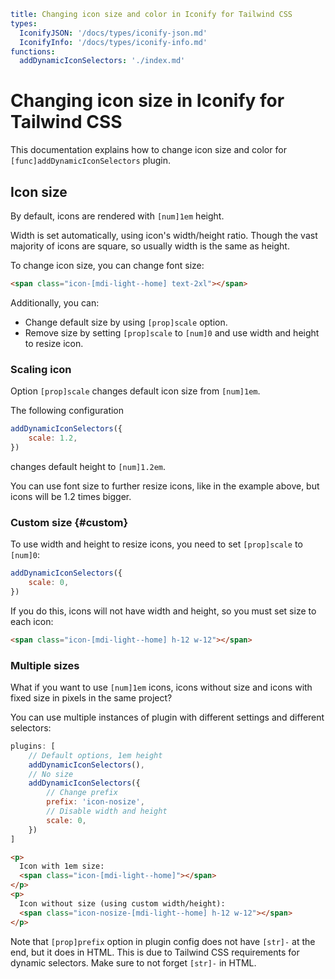 ```yaml
title: Changing icon size and color in Iconify for Tailwind CSS
types:
  IconifyJSON: '/docs/types/iconify-json.md'
  IconifyInfo: '/docs/types/iconify-info.md'
functions:
  addDynamicIconSelectors: './index.md'
```

# Changing icon size in Iconify for Tailwind CSS

This documentation explains how to change icon size and color for `[func]addDynamicIconSelectors` plugin.

## Icon size

By default, icons are rendered with `[num]1em` height.

Width is set automatically, using icon's width/height ratio.
Though the vast majority of icons are square, so usually width is the same as height.

To change icon size, you can change font size:

```html
<span class="icon-[mdi-light--home] text-2xl"></span>
```

Additionally, you can:
- Change default size by using `[prop]scale` option.
- Remove size by setting `[prop]scale` to `[num]0` and use width and height to resize icon.

### Scaling icon

Option `[prop]scale` changes default icon size from `[num]1em`.

The following configuration

```js
addDynamicIconSelectors({
    scale: 1.2,
})
```

changes default height to `[num]1.2em`.

You can use font size to further resize icons, like in the example above, but icons will be 1.2 times bigger.

### Custom size {#custom}

To use width and height to resize icons, you need to set `[prop]scale` to `[num]0`:

```js
addDynamicIconSelectors({
    scale: 0,
})
```

If you do this, icons will not have width and height, so you must set size to each icon:

```html
<span class="icon-[mdi-light--home] h-12 w-12"></span>
```

### Multiple sizes

What if you want to use `[num]1em` icons, icons without size and icons with fixed size in pixels in the same project?

You can use multiple instances of plugin with different settings and different selectors:

```js
plugins: [
    // Default options, 1em height
    addDynamicIconSelectors(),
    // No size
    addDynamicIconSelectors({
        // Change prefix
        prefix: 'icon-nosize',
        // Disable width and height 
        scale: 0,
    })
]
```

```html
<p>
  Icon with 1em size: 
  <span class="icon-[mdi-light--home]"></span>
</p>
<p>
  Icon without size (using custom width/height): 
  <span class="icon-nosize-[mdi-light--home] h-12 w-12"></span>
</p>
```

Note that `[prop]prefix` option in plugin config does not have `[str]-` at the end, but it does in HTML.
This is due to Tailwind CSS requirements for dynamic selectors.
Make sure to not forget `[str]-` in HTML.
